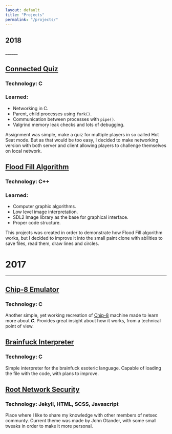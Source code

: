 ```yaml
---
layout: default
title: "Projects"
permalink: "/projects/"
---
```


<h2 class="post-title">2018</h2>
______

## [Connected Quiz](https://github.com/W3ndige/connected-quiz)
### Technology: C
### Learned:
* Networking in C.
* Parent, child processes using `fork()`.
* Communication between processes with `pipe()`.
* Valgrind memory leak checks and lots of debugging.

Assignment was simple, make a quiz for multiple players in so called Hot Seat mode. But as that would be too easy, I decided to make networking version with both server and client allowing players to challenge themselves on local network.

## [Flood Fill Algorithm](https://github.com/W3ndige/flood-fill-algorithm)
### Technology: C++
### Learned:
* Computer graphic algorithms.
* Low level image interpretation.
* SDL2 Image library as the base for graphical interface.
* Proper code structure.

This projects was created in order to demonstrate how Flood Fill algorithm works, but I decided to improve it into the small paint clone with abilities to save files, read them, draw lines and circles.

# 2017
______

## [Chip-8 Emulator](https://github.com/W3ndige/chip-8)
### Technology: C
Another simple, yet working recreation of [Chip-8](https://en.wikipedia.org/wiki/CHIP-8) machine made to learn more about ***C***. Provides great insight about how it works, from a technical point of view.    

## [Brainfuck Interpreter](https://github.com/W3ndige/brainfuck-c)
### Technology: C
Simple interpreter for the brainfuck esoteric language. Capable of loading the file with the code, with plans to improve.

## [Root Network Security](https://github.com/W3ndige/w3ndige.github.io)
### Technology: Jekyll, HTML, SCSS, Javascript
Place where I like to share my knowledge with other members of netsec communty. Current theme was made by John Otander, with some small tweaks in order to make it more personal.
